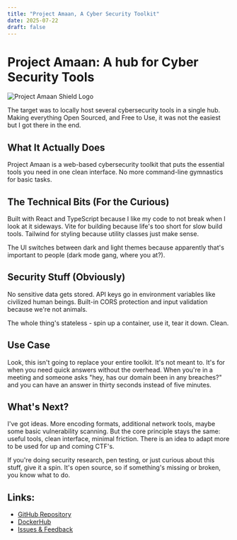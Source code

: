 ```yaml
---
title: "Project Amaan, A Cyber Security Toolkit"
date: 2025-07-22
draft: false
---
```


# Project Amaan: A hub for Cyber Security Tools

![Project Amaan Shield Logo](images/project-amaan-shield.png)

The target was to locally host several cybersecurity tools in a single hub. Making everything Open Sourced, and Free to Use, it was not the easiest but I got there in the end.

## What It Actually Does

Project Amaan is a web-based cybersecurity toolkit that puts the essential tools you need in one clean interface. No more command-line gymnastics for basic tasks.

## The Technical Bits (For the Curious)

Built with React and TypeScript because I like my code to not break when I look at it sideways. Vite for building because life's too short for slow build tools. Tailwind for styling because utility classes just make sense.

The UI switches between dark and light themes because apparently that's important to people (dark mode gang, where you at?).

## Security Stuff (Obviously)

No sensitive data gets stored. API keys go in environment variables like civilized human beings. Built-in CORS protection and input validation because we're not animals.

The whole thing's stateless - spin up a container, use it, tear it down. Clean.

## Use Case

Look, this isn't going to replace your entire toolkit. It's not meant to. It's for when you need quick answers without the overhead. When you're in a meeting and someone asks "hey, has our domain been in any breaches?" and you can have an answer in thirty seconds instead of five minutes.

## What's Next?

I've got ideas. More encoding formats, additional network tools, maybe some basic vulnerability scanning. But the core principle stays the same: useful tools, clean interface, minimal friction. There is an idea to adapt more to be used for up and coming CTF's.

If you're doing security research, pen testing, or just curious about this stuff, give it a spin. It's open source, so if something's missing or broken, you know what to do.

## Links:

* [GitHub Repository](https://github.com/kbinkenaid/project-amaan-webapp)
* [DockerHub](https://hub.docker.com/r/kbinkenaid/project-amaan-webapp)
* [Issues & Feedback](https://github.com/kbinkenaid/project-amaan-webapp/issues)
